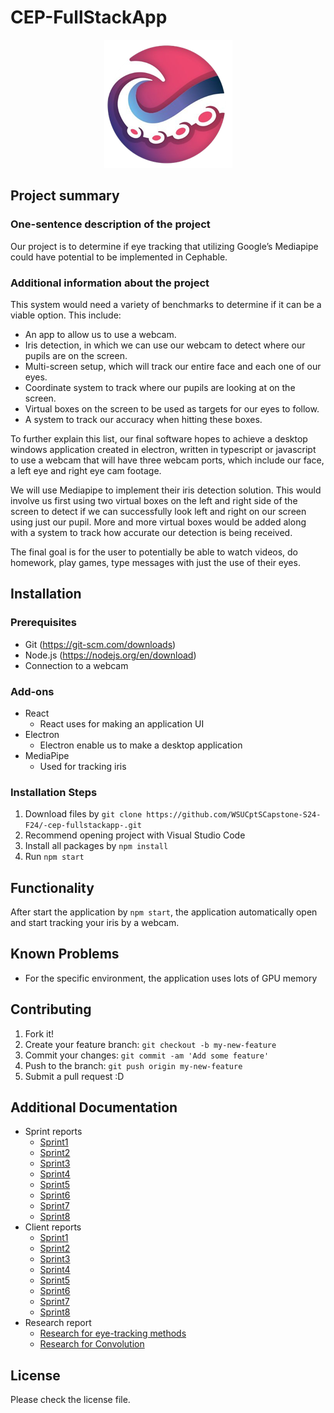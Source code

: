 # CEP-FullStackApp

<p align="center">
  <img src="image.png" alt="">
</p>

## Project summary

### One-sentence description of the project

Our project is to determine if eye tracking that utilizing Google’s Mediapipe could have potential to be implemented in Cephable.

### Additional information about the project

This system would need a variety of benchmarks to determine if it can be a viable option. This include:

* An app to allow us to use a webcam.
* Iris detection, in which we can use our webcam to detect where our pupils are on the screen.
* Multi-screen setup, which will track our entire face and each one of our eyes.
* Coordinate system to track where our pupils are looking at on the screen.
* Virtual boxes on the screen to be used as targets for our eyes to follow.
* A system to track our accuracy when hitting these boxes.

To further explain this list, our final software hopes to achieve a desktop windows application created in electron, written in typescript or javascript to use a webcam that will have three webcam ports, which include our face, a left eye and right eye cam footage.

We will use Mediapipe to implement their iris detection solution. This would involve us first using two virtual boxes on the left and right side of the screen to detect if we can successfully look left and right on our screen using just our pupil. More and more virtual boxes would be added along with a system to track how accurate our detection is being received.

The final goal is for the user to potentially be able to watch videos, do homework, play games, type messages with just the use of their eyes.

## Installation

### Prerequisites

* Git (https://git-scm.com/downloads)
* Node.js (https://nodejs.org/en/download)
* Connection to a webcam

### Add-ons

* React
  * React uses for making an application UI
* Electron
  * Electron enable us to make a desktop application
* MediaPipe
  * Used for tracking iris

### Installation Steps

1. Download files by `git clone https://github.com/WSUCptSCapstone-S24-F24/-cep-fullstackapp-.git`
2. Recommend opening project with Visual Studio Code 
3. Install all packages by `npm install`
4. Run `npm start`

## Functionality

After start the application by `npm start`, the application automatically open and start tracking your iris by a webcam.

## Known Problems

* For the specific environment, the application uses lots of GPU memory

## Contributing

1. Fork it!
2. Create your feature branch: `git checkout -b my-new-feature`
3. Commit your changes: `git commit -am 'Add some feature'`
4. Push to the branch: `git push origin my-new-feature`
5. Submit a pull request :D

## Additional Documentation

* Sprint reports
  * [Sprint1](https://github.com/WSUCptSCapstone-S24-F24/-cep-fullstackapp-/blob/main/documents/sprint1_report.md)
  * [Sprint2](https://github.com/WSUCptSCapstone-S24-F24/-cep-fullstackapp-/blob/main/documents/sprint2_report.md)
  * [Sprint3](https://github.com/WSUCptSCapstone-S24-F24/-cep-fullstackapp-/blob/main/documents/sprint3_report.md)
  * [Sprint4](https://github.com/WSUCptSCapstone-S24-F24/-cep-fullstackapp-/blob/main/documents/sprint4_report.md)
  * [Sprint5](https://github.com/WSUCptSCapstone-S24-F24/-cep-fullstackapp-/blob/main/documents/sprint5_report.md)
  * [Sprint6](https://github.com/WSUCptSCapstone-S24-F24/-cep-fullstackapp-/blob/main/documents/sprint6_report.md)
  * [Sprint7](https://github.com/WSUCptSCapstone-S24-F24/-cep-fullstackapp-/blob/main/documents/sprint7_report.md)
  * [Sprint8](https://github.com/WSUCptSCapstone-S24-F24/-cep-fullstackapp-/blob/main/documents/sprint8_report.md)
* Client reports
  * [Sprint1](https://github.com/WSUCptSCapstone-S24-F24/-cep-fullstackapp-/blob/main/documents/client_report_sprint1_CEP.md)
  * [Sprint2](https://github.com/WSUCptSCapstone-S24-F24/-cep-fullstackapp-/blob/main/documents/sprint2_client_report.md)
  * [Sprint3](https://github.com/WSUCptSCapstone-S24-F24/-cep-fullstackapp-/blob/main/documents/sprint3_client_report.md)
  * [Sprint4](https://github.com/WSUCptSCapstone-S24-F24/-cep-fullstackapp-/blob/main/documents/sprint4_client_report.md)
  * [Sprint5](https://github.com/WSUCptSCapstone-S24-F24/-cep-fullstackapp-/blob/main/documents/sprint5_client_report.md)
  * [Sprint6](https://github.com/WSUCptSCapstone-S24-F24/-cep-fullstackapp-/blob/main/documents/sprint6_client_report.md)
  * [Sprint7](https://github.com/WSUCptSCapstone-S24-F24/-cep-fullstackapp-/blob/main/documents/sprint7_client_report.md)
  * [Sprint8](https://github.com/WSUCptSCapstone-S24-F24/-cep-fullstackapp-/blob/main/documents/sprint8_client_report.md)
* Research report
  * [Research for eye-tracking methods](https://github.com/WSUCptSCapstone-S24-F24/-cep-fullstackapp-/blob/main/documents/Reserch_report.md)
  * [Research for Convolution](https://github.com/WSUCptSCapstone-S24-F24/-cep-fullstackapp-/blob/main/documents/Convolution_Research_Report.md)

## License

Please check the license file.
